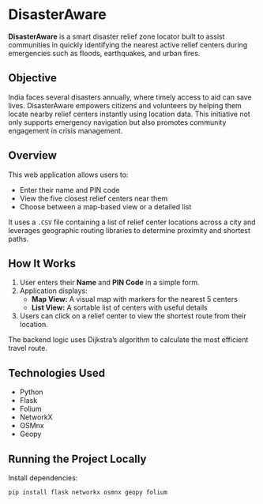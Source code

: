 # DisasterAware 

**DisasterAware** is a smart disaster relief zone locator built to assist communities in quickly identifying the nearest active relief centers during emergencies such as floods, earthquakes, and urban fires.

##  Objective

India faces several disasters annually, where timely access to aid can save lives. DisasterAware empowers citizens and volunteers by helping them locate nearby relief centers instantly using location data. This initiative not only supports emergency navigation but also promotes community engagement in crisis management.

##  Overview

This web application allows users to:
- Enter their name and PIN code
- View the five closest relief centers near them
- Choose between a map-based view or a detailed list

It uses a `.CSV` file containing a list of relief center locations across a city and leverages geographic routing libraries to determine proximity and shortest paths.

##  How It Works

1. User enters their **Name** and **PIN Code** in a simple form.
2. Application displays:
   -  **Map View:** A visual map with markers for the nearest 5 centers
   -  **List View:** A sortable list of centers with useful details
3. Users can click on a relief center to view the shortest route from their location.

The backend logic uses Dijkstra’s algorithm to calculate the most efficient travel route.

##  Technologies Used

- Python
- Flask
- Folium
- NetworkX
- OSMnx
- Geopy

## Running the Project Locally

Install dependencies:

```bash
pip install flask networkx osmnx geopy folium

